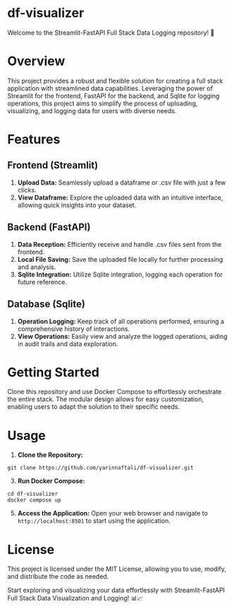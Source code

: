 # df-visualizer

Welcome to the Streamlit-FastAPI Full Stack Data Logging repository! 🚀

# Overview

This project provides a robust and flexible solution for creating a full stack application with streamlined data capabilities. Leveraging the power of Streamlit for the frontend, FastAPI for the backend, and Sqlite for logging operations, this project aims to simplify the process of uploading, visualizing, and logging data for users with diverse needs.

# Features

## Frontend (Streamlit)

1. **Upload Data:** Seamlessly upload a dataframe or .csv file with just a few clicks.
2. **View Dataframe:** Explore the uploaded data with an intuitive interface, allowing quick insights into your dataset.

## Backend (FastAPI)

1. **Data Reception:** Efficiently receive and handle .csv files sent from the frontend.
2. **Local File Saving:** Save the uploaded file locally for further processing and analysis.
3. **Sqlite Integration:** Utilize Sqlite integration, logging each operation for future reference.

## Database (Sqlite)

1. **Operation Logging:** Keep track of all operations performed, ensuring a comprehensive history of interactions.
2. **View Operations:** Easily view and analyze the logged operations, aiding in audit trails and data exploration.

# Getting Started

Clone this repository and use Docker Compose to effortlessly orchestrate the entire stack. The modular design allows for easy customization, enabling users to adapt the solution to their specific needs.

# Usage

1. **Clone the Repository:**

```
git clone https://github.com/yarinnaftali/df-visualizer.git
```

3. **Run Docker Compose:**

```
cd df-visualizer
docker compose up
```

5. **Access the Application:**
   Open your web browser and navigate to `http://localhost:8501` to start using the application.

# License

This project is licensed under the MIT License, allowing you to use, modify, and distribute the code as needed.

Start exploring and visualizing your data effortlessly with Streamlit-FastAPI Full Stack Data Visualization and Logging! 📊📈

